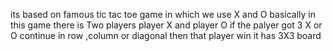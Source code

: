 its based on famous tic tac toe game in which we use X and O
basically in this game there is Two players 
player X and player O
if the palyer got 3 X or O continue in row ,column or diagonal
then that player win
it has 3X3 board
